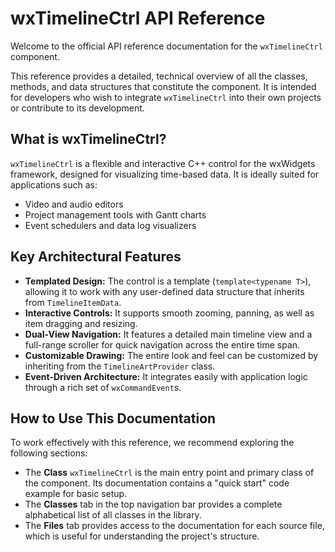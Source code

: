 # wxTimelineCtrl API Reference

Welcome to the official API reference documentation for the `wxTimelineCtrl` component.

This reference provides a detailed, technical overview of all the classes, methods, and data structures that constitute the component. It is intended for developers who wish to integrate `wxTimelineCtrl` into their own projects or contribute to its development.

## What is wxTimelineCtrl?

`wxTimelineCtrl` is a flexible and interactive C++ control for the wxWidgets framework, designed for visualizing time-based data. It is ideally suited for applications such as:

*   Video and audio editors
*   Project management tools with Gantt charts
*   Event schedulers and data log visualizers

## Key Architectural Features

*   **Templated Design:** The control is a template (`template<typename T>`), allowing it to work with any user-defined data structure that inherits from `TimelineItemData`.
*   **Interactive Controls:** It supports smooth zooming, panning, as well as item dragging and resizing.
*   **Dual-View Navigation:** It features a detailed main timeline view and a full-range scroller for quick navigation across the entire time span.
*   **Customizable Drawing:** The entire look and feel can be customized by inheriting from the `TimelineArtProvider` class.
*   **Event-Driven Architecture:** It integrates easily with application logic through a rich set of `wxCommandEvent`s.

## How to Use This Documentation

To work effectively with this reference, we recommend exploring the following sections:

- The **Class** `wxTimelineCtrl` is the main entry point and primary class of the component. Its documentation contains a "quick start" code example for basic setup.
- The **Classes** tab in the top navigation bar provides a complete alphabetical list of all classes in the library.
- The **Files** tab provides access to the documentation for each source file, which is useful for understanding the project's structure.


